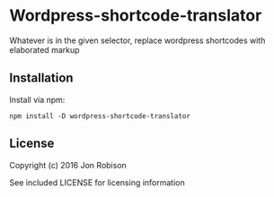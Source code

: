Wordpress-shortcode-translator
==============================

Whatever is in the given selector, replace wordpress shortcodes with elaborated markup

Installation
------------

Install via npm:

    npm install -D wordpress-shortcode-translator

License
-------

Copyright (c) 2016 Jon Robison

See included LICENSE for licensing information
